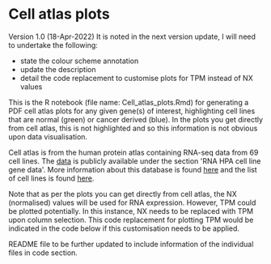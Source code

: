 # Cell atlas plots

Version 1.0 (18-Apr-2022)
It is noted in the next version update, I will need to undertake the following:
- state the colour scheme annotation
- update the description 
- detail the code replacement to customise plots for TPM instead of NX values

This is the R notebook (file name: Cell_atlas_plots.Rmd) for generating a PDF cell atlas plots for any given gene(s) of interest, highlighting cell lines that are normal (green) or cancer derived (blue). In the plots you get directly from cell atlas, this is not highlighted and so this information is not obvious upon data visualisation.  

Cell atlas is from the human protein atlas containing RNA-seq data from 69 cell lines. The [data](https://www.proteinatlas.org/about/download) is publicly available under the section 'RNA HPA cell line gene data'. More information about this database is found [here](https://www.proteinatlas.org/humanproteome/cell+line) and the list of cell lines is found [here](https://www.proteinatlas.org/learn/cellines).

Note that as per the plots you can get directly from cell atlas, the NX (normalised) values will be used for RNA expression. However, TPM could be plotted potentially. In this instance, NX needs to be replaced with TPM upon column selection. This code replacement for plotting TPM would be indicated in the code below if this customisation needs to be applied. 

README file to be further updated to include information of the individual files in code section. 
